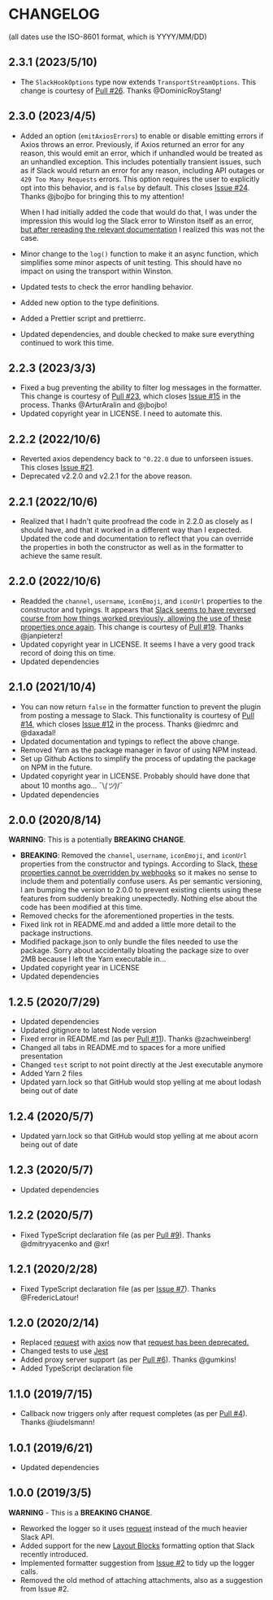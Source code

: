 # CHANGELOG

(all dates use the ISO-8601 format, which is YYYY/MM/DD)

## 2.3.1 (2023/5/10)

* The `SlackHookOptions` type now extends `TransportStreamOptions`. This change is courtesy of [Pull #26](https://github.com/TheAppleFreak/winston-slack-webhook-transport/pull/26). Thanks @DominicRoyStang!

## 2.3.0 (2023/4/5)

* Added an option (`emitAxiosErrors`) to enable or disable emitting errors if Axios throws an error. Previously, if Axios returned an error for any reason, this would emit an error, which if unhandled would be treated as an unhandled exception. This includes potentially transient issues, such as if Slack would return an error for any reason, including API outages or `429 Too Many Requests` errors. This option requires the user to explicitly opt into this behavior, and is `false` by default. This closes [Issue #24](https://github.com/TheAppleFreak/winston-slack-webhook-transport/issues/24). Thanks @jbojbo for bringing this to my attention!

  When I had initially added the code that would do that, I was under the impression this would log the Slack error to Winston itself as an error, [but after rereading the relevant documentation](https://github.com/winstonjs/winston#awaiting-logs-to-be-written-in-winston) I realized this was not the case. 
* Minor change to the `log()` function to make it an async function, which simplifies some minor aspects of unit testing. This should have no impact on using the transport within Winston. 
* Updated tests to check the error handling behavior. 
* Added new option to the type definitions. 
* Added a Prettier script and prettierrc. 
* Updated dependencies, and double checked to make sure everything continued to work this time. 

## 2.2.3 (2023/3/3)

* Fixed a bug preventing the ability to filter log messages in the formatter. This change is courtesy of [Pull #23](https://github.com/TheAppleFreak/winston-slack-webhook-transport/pull/23), which closes [Issue #15](https://github.com/TheAppleFreak/winston-slack-webhook-transport/issues/15) in the process. Thanks @ArturAralin and @jbojbo!
* Updated copyright year in LICENSE. I need to automate this.

## 2.2.2 (2022/10/6)

* Reverted axios dependency back to `^0.22.0` due to unforseen issues. This closes [Issue #21](https://github.com/TheAppleFreak/winston-slack-webhook-transport/issues/21).
* Deprecated v2.2.0 and v2.2.1 for the above reason.

## 2.2.1 (2022/10/6)

* Realized that I hadn't quite proofread the code in 2.2.0 as closely as I should have, and that it worked in a different way than I expected. Updated the code and documentation to reflect that you can override the properties in both the constructor as well as in the formatter to achieve the same result.

## 2.2.0 (2022/10/6)

* Readded the `channel`, `username`, `iconEmoji`, and `iconUrl` properties to the constructor and typings. It appears that [Slack seems to have reversed course from how things worked previously, allowing the use of these properties once again](https://api.slack.com/legacy/custom-integrations/messaging/webhooks#legacy-customizations). This change is courtesy of [Pull #19](https://github.com/TheAppleFreak/winston-slack-webhook-transport/pull/19). Thanks @janpieterz!
* Updated copyright year in LICENSE. It seems I have a very good track record of doing this on time. 
* Updated dependencies

## 2.1.0 (2021/10/4)

* You can now return `false` in the formatter function to prevent the plugin from posting a message to Slack. This functionality is courtesy of [Pull #14](https://github.com/TheAppleFreak/winston-slack-webhook-transport/pull/14), which closes [Issue #12](https://github.com/TheAppleFreak/winston-slack-webhook-transport/issues/12) in the process. Thanks @iedmrc and @daxadal!
* Updated documentation and typings to reflect the above change.
* Removed Yarn as the package manager in favor of using NPM instead. 
* Set up Github Actions to simplify the process of updating the package on NPM in the future.
* Updated copyright year in LICENSE. Probably should have done that about 10 months ago... ¯\\_(ツ)_/¯
* Updated dependencies

## 2.0.0 (2020/8/14)

**WARNING**: This is a potentially **BREAKING CHANGE**.

* **BREAKING**: Removed the `channel`, `username`, `iconEmoji`, and `iconUrl` properties from the constructor and typings. According to Slack, [these properties cannot be overridden by webhooks](https://api.slack.com/messaging/webhooks#advanced_message_formatting) so it makes no sense to include them and potentially confuse users. As per semantic versioning, I am bumping the version to 2.0.0 to prevent existing clients using these features from suddenly breaking unexpectedly. Nothing else about the code has been modified at this time.
* Removed checks for the aforementioned properties in the tests.
* Fixed link rot in README.md and added a little more detail to the package instructions.
* Modified package.json to only bundle the files needed to use the package. Sorry about accidentally bloating the package size to over 2MB because I left the Yarn executable in...
* Updated copyright year in LICENSE
* Updated dependencies

## 1.2.5 (2020/7/29)

* Updated dependencies
* Updated gitignore to latest Node version
* Fixed error in README.md (as per [Pull #11](https://github.com/TheAppleFreak/winston-slack-webhook-transport/pull/11)). Thanks @zachweinberg!
* Changed all tabs in README.md to spaces for a more unified presentation
* Changed `test` script to not point directly at the Jest executable anymore
* Added Yarn 2 files
* Updated yarn.lock so that GitHub would stop yelling at me about lodash being out of date

## 1.2.4 (2020/5/7)

* Updated yarn.lock so that GitHub would stop yelling at me about acorn being out of date

## 1.2.3 (2020/5/7)

* Updated dependencies

## 1.2.2 (2020/5/7)

* Fixed TypeScript declaration file (as per [Pull #9](https://github.com/TheAppleFreak/winston-slack-webhook-transport/pull/9)). Thanks @dmitryyacenko and @xr!

## 1.2.1 (2020/2/28)

* Fixed TypeScript declaration file (as per [Issue #7](https://github.com/TheAppleFreak/winston-slack-webhook-transport/issues/7)). Thanks @FredericLatour!

## 1.2.0 (2020/2/14)

* Replaced [request](https://github.com/request/request) with [axios](https://github.com/axios/axios) now that [request has been deprecated.](https://github.com/request/request/issues/3142)
* Changed tests to use [Jest](https://jestjs.io/)
* Added proxy server support (as per [Pull #6](https://github.com/TheAppleFreak/winston-slack-webhook-transport/pull/6)). Thanks @gumkins!
* Added TypeScript declaration file

## 1.1.0 (2019/7/15)

* Callback now triggers only after request completes (as per [Pull #4](https://github.com/TheAppleFreak/winston-slack-webhook-transport/pull/4)). Thanks @iudelsmann!

## 1.0.1 (2019/6/21)

* Updated dependencies

## 1.0.0 (2019/3/5)

**WARNING** - This is a **BREAKING CHANGE**. 

* Reworked the logger so it uses [request](https://github.com/request/request) instead of the much heavier Slack API.
* Added support for the new [Layout Blocks](https://api.slack.com/messaging/composing/layouts) formatting option that Slack recently introduced.
* Implemented formatter suggestion from [Issue #2](https://github.com/TheAppleFreak/winston-slack-webhook-transport/issues/2) to tidy up the logger calls. 
* Removed the old method of attaching attachments, also as a suggestion from Issue #2.
